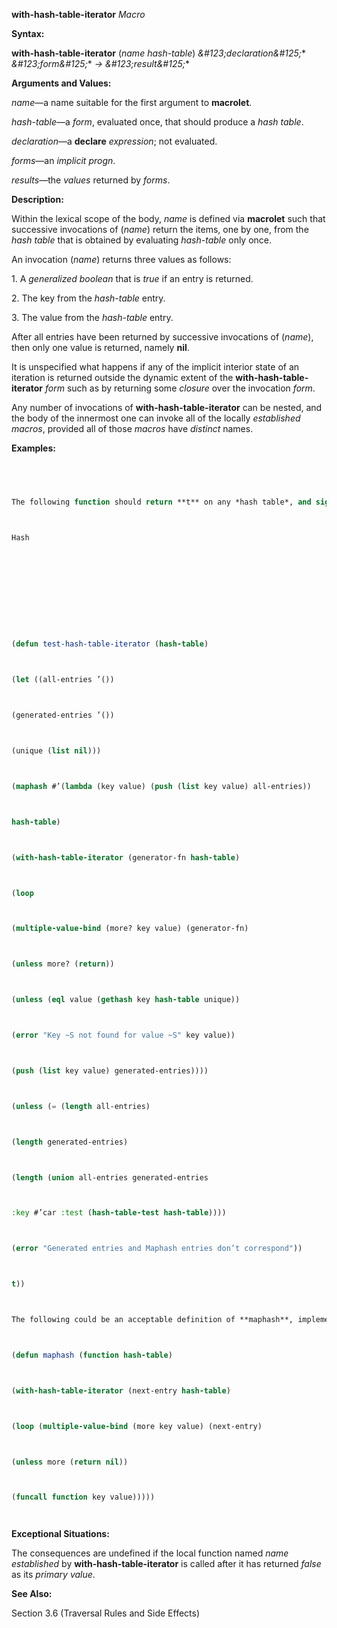 **with-hash-table-iterator** *Macro* 



**Syntax:** 



**with-hash-table-iterator** (*name hash-table*) *\&#123;declaration\&#125;*\* *\&#123;form\&#125;*\* *→ \&#123;result\&#125;*\* 



**Arguments and Values:** 



*name*—a name suitable for the first argument to **macrolet**. 



*hash-table*—a *form*, evaluated once, that should produce a *hash table*. 



*declaration*—a **declare** *expression*; not evaluated. 



*forms*—an *implicit progn*. 



*results*—the *values* returned by *forms*. 



**Description:** 



Within the lexical scope of the body, *name* is defined via **macrolet** such that successive invocations of (*name*) return the items, one by one, from the *hash table* that is obtained by evaluating *hash-table* only once. 



An invocation (*name*) returns three values as follows: 



1\. A *generalized boolean* that is *true* if an entry is returned. 



2\. The key from the *hash-table* entry. 



3\. The value from the *hash-table* entry. 



After all entries have been returned by successive invocations of (*name*), then only one value is returned, namely **nil**. 



It is unspecified what happens if any of the implicit interior state of an iteration is returned outside the dynamic extent of the **with-hash-table-iterator** *form* such as by returning some *closure* over the invocation *form*. 



Any number of invocations of **with-hash-table-iterator** can be nested, and the body of the innermost one can invoke all of the locally *established macros*, provided all of those *macros* have *distinct* names. 



**Examples:**
```lisp
 



The following function should return **t** on any *hash table*, and signal an error if the usage of **with-hash-table-iterator** does not agree with the corresponding usage of **maphash**. 



Hash 



 



 



(defun test-hash-table-iterator (hash-table) 



(let ((all-entries ’()) 



(generated-entries ’()) 



(unique (list nil))) 



(maphash #’(lambda (key value) (push (list key value) all-entries)) 



hash-table) 



(with-hash-table-iterator (generator-fn hash-table) 



(loop 



(multiple-value-bind (more? key value) (generator-fn) 



(unless more? (return)) 



(unless (eql value (gethash key hash-table unique)) 



(error "Key ~S not found for value ~S" key value)) 



(push (list key value) generated-entries)))) 



(unless (= (length all-entries) 



(length generated-entries) 



(length (union all-entries generated-entries 



:key #’car :test (hash-table-test hash-table)))) 



(error "Generated entries and Maphash entries don’t correspond")) 



t)) 



The following could be an acceptable definition of **maphash**, implemented by **with-hash-table-iterator**. 



(defun maphash (function hash-table) 



(with-hash-table-iterator (next-entry hash-table) 



(loop (multiple-value-bind (more key value) (next-entry) 



(unless more (return nil)) 



(funcall function key value))))) 




```
**Exceptional Situations:** 



The consequences are undefined if the local function named *name established* by **with-hash-table-iterator** is called after it has returned *false* as its *primary value*. 



**See Also:** 



Section 3.6 (Traversal Rules and Side Effects) 



